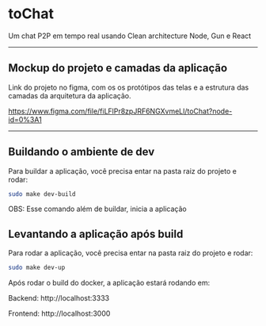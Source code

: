 toChat
============

Um chat P2P em tempo real usando Clean architecture Node, Gun e React

---

## Mockup do projeto e camadas da aplicação
Link do projeto no figma, com os os protótipos das telas e a estrutura das camadas da arquitetura da aplicação.

https://www.figma.com/file/fiLFlPr8zpJRF6NGXvmeLl/toChat?node-id=0%3A1

---

## Buildando o ambiente de dev
Para buildar a aplicação, você precisa entar na pasta raiz do projeto e rodar:

```bash
sudo make dev-build
```
OBS: Esse comando além de buildar, inicia a aplicação

## Levantando a aplicação após build
Para rodar a aplicação, você precisa entar na pasta raiz do projeto e rodar:

```bash
sudo make dev-up
```

Após rodar o build do docker, a aplicação estará rodando em:

Backend: http://localhost:3333

Frontend: http://localhost:3000
